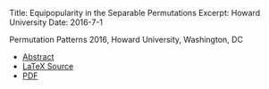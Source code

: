 Title: Equipopularity in the Separable Permutations
Excerpt: Howard University
Date: 2016-7-1


Permutation Patterns 2016, Howard University, Washington, DC

- [Abstract]({filename}/pdfs/pp16_abstract.pdf)
- [LaTeX Source]({filename}/pdfs/pp16.tex)
- [PDF]({filename}/pdfs/pp16.pdf)


